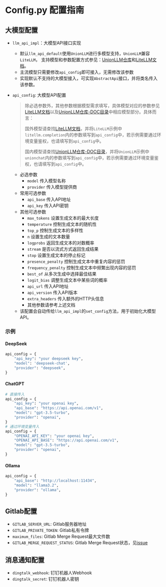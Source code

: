 # Config.py 配置指南
## 大模型配置
- `llm_api_impl`：大模型API接口实现
  - 默认`llm_api_default`使用`UnionLLM`进行多模型支持，`UnionLLM`兼容`LiteLLM`，
  支持模型和参数配置方式参见：[UnionLLM仓库](https://github.com/EvalsOne/UnionLLM/)和[LiteLLM文档](https://docs.litellm.ai/docs)。
  - 主流模型只需要修改`api_config`即可接入，无需修改该参数
  - 实现默认不支持的大模型接入，可实现`AbstractApi`接口，并将类名传入该参数。
- `api_config`: 大模型API配置
  
  > 除必选参数外，其他参数根据模型需求填写，具体模型对应的参数参见[LiteLLM文档](https://docs.litellm.ai/docs)以及[UnionLLM仓库-DOC目录](https://github.com/EvalsOne/UnionLLM/tree/main/docs)中相应模型部分。具体而言：
  > 
  > 国外模型请查找[LiteLLM文档](https://docs.litellm.ai/docs)，并将`LiteLLM`示例中`litellm.completion`内的参数填写到`api_config`中，若示例需要通过环境变量鉴权，也请填写到`api_config`中。
  >   
  > 国内模型请查找[UnionLLM仓库-DOC目录](https://github.com/EvalsOne/UnionLLM/tree/main/docs)，并将`UnionLLM`示例中`unionchat`内的参数填写到`api_config`中，若示例需要通过环境变量鉴权，也请填写到`api_config`中。
  - 必选参数
      - `model` 传入模型名称
      - `provider` 传入模型提供商
  - 常用可选参数
    - `api_base` 传入API地址
    - `api_key` 传入API密钥
  - 其他可选参数
    - `max_tokens` 设置生成文本的最大长度
    - `temperature` 控制生成文本的随机性
    - `top_p` 控制生成文本的多样性
    - `n` 设置生成的文本数量
    - `logprobs` 返回生成文本的对数概率
    - `stream` 是否以流式方式返回生成结果
    - `stop` 设置生成文本的停止标记
    - `presence_penalty` 控制生成文本中重复内容的惩罚
    - `frequency_penalty` 控制生成文本中频繁出现内容的惩罚
    - `best_of` 从多次生成中选择最佳结果
    - `logit_bias` 调整生成文本中某些词的概率
    - `api_url` 传入API地址
    - `api_version` 传入API版本
    - `extra_headers` 传入额外的HTTP头信息
    - 其他参数请参考上述文档
  - 该配置会自动传给`llm_api_impl`的`set_config`方法，用于初始化大模型API。 
### 示例

#### DeepSeek

```python
api_config = {
    "api_key": "your deepseek key",
    "model": 'deepseek-chat',
    "provider": "deepseek",
}
```

#### ChatGPT
```python
# 直接传入
api_config = {
    "api_key": "your openai key",
    "api_base": "https://api.openai.com/v1",
    "model": "gpt-3.5-turbo",
    "provider": "openai",
}
# 通过环境变量传入
api_config = {
    "OPENAI_API_KEY": "your openai key",
    "OPENAI_API_BASE": "https://api.openai.com/v1",
    "model": "gpt-3.5-turbo",
    "provider": "openai",
}
```
#### Ollama
```python
api_config = {
    "api_base": "http://localhost:11434",
    "model": "llama3.2",
    "provider": "ollama",
}
```


## Gitlab配置
- `GITLAB_SERVER_URL`: Gitlab服务器地址
- `GITLAB_PRIVATE_TOKEN`: Gitlab私有令牌
- `maximum_files`: Gitlab Merge Request最大文件数
- `GITLAB_MERGE_REQUEST_STATUS`: Gitlab Merge Request状态，见[issue](https://github.com/mimo-x/Code-Review-GPT-Gitlab/issues/26)

## 消息通知配置
- `dingtalk_webhook`: 钉钉机器人Webhook
- `dingtalk_secret`: 钉钉机器人密钥
